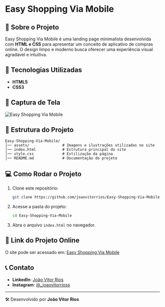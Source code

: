 # Easy Shopping Via Mobile

## 📌 Sobre o Projeto
Easy Shopping Via Mobile é uma landing page minimalista desenvolvida com **HTML e CSS** para apresentar um conceito de aplicativo de compras online. O design limpo e moderno busca oferecer uma experiência visual agradável e intuitiva.

## 🚀 Tecnologias Utilizadas
- **HTML5**
- **CSS3**

## 🎨 Captura de Tela
![Easy Shopping Via Mobile](./assets/captura-tela.png)

## 📂 Estrutura do Projeto
```
Easy-Shopping-Via-Mobile/
│── assets/               # Imagens e ilustrações utilizadas no site
│── index.html            # Estrutura principal do site
│── style.css             # Estilização da página
│── README.md             # Documentação do projeto
```

## 💻 Como Rodar o Projeto
1. Clone este repositório:
   ```sh
   git clone https://github.com/joaovitorrios/Easy-Shopping-Via-Mobile.git
   ```
2. Acesse a pasta do projeto:
   ```sh
   cd Easy-Shopping-Via-Mobile
   ```
3. Abra o arquivo `index.html` no navegador.

## 📎 Link do Projeto Online
O site pode ser acessado em: [Easy Shopping Via Mobile](https://joaovitorriosdev.netlify.app)

## 📞 Contato
- **LinkedIn**: [João Vitor Rios](https://www.linkedin.com/in/joaovitorrios/)
- **Instagram**: [@_joaovitorrioss](https://www.instagram.com/_joaovitorrioss/)

---
🛠 Desenvolvido por **João Vitor Rios**
